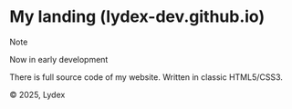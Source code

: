# My landing (lydex-dev.github.io)

> [!NOTE]
> Now in early development

There is full source code of my website. Written in classic HTML5/CSS3.

© 2025, Lydex
